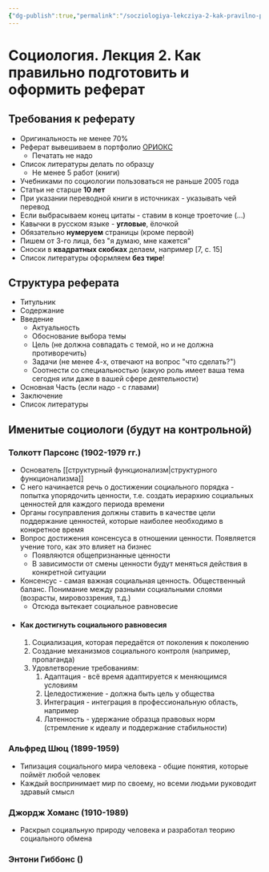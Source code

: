 ```yaml
---
{"dg-publish":true,"permalink":"/socziologiya-lekcziya-2-kak-pravilno-podgotovit-i-oformit-referat/"}
---
```


# Социология. Лекция 2. Как правильно подготовить и оформить реферат

## Требования к реферату

- Оригинальность не менее 70%
- Реферат вывешиваем в портфолио [ОРИОКС](orioks.miet.ru)
	- Печатать не надо
- Список литературы делать по образцу
	- Не менее 5 работ (книги)
- Учебниками по социологии пользоваться не раньше 2005 года
- Статьи не старше **10 лет**
- При указании переводной книги в источниках - указывать чей перевод
- Если выбрасываем конец цитаты - ставим в конце троеточие (…)
- Кавычки в русском языке - **угловые**, ёлочкой
- Обязательно **нумеруем** страницы (кроме первой)
- Пишем от 3-го лица, без "я думаю, мне кажется"
- Сноски в **квадратных скобках** делаем, например [7, с. 15]
- Список литературы оформляем **без тире**!

## Структура реферата

- Титульник
- Содержание
- Введение
	- Актуальность
	- Обоснование выбора темы
	- Цель (не должна совпадать с темой, но и не должна противоречить)
	- Задачи (не менее 4-х, отвечают на вопрос "что сделать?")
	- Соотнести со специальностью (какую роль имеет ваша тема сегодня или даже в вашей сфере деятельности)
- Основная Часть (если надо - с главами)
- Заключение
- Список литературы


## Именитые социологи (будут на контрольной)

### Толкотт Парсонс (1902-1979 гг.)

- Основатель [[структурный функционализм\|структурного функционализма]]
- С него начинается речь о достижении социального порядка - попытка упорядочить ценности, т.е. создать иерархию социальных ценностей для каждого периода времени
- Органы госуправления должны ставить в качестве цели поддержание ценностей, которые наиболее необходимо в конкретное время
- Вопрос достижения консенсуса в отношении ценности. Появляется учение того, как это влияет на бизнес
	- Появляются общепризнанные ценности
	- В зависимости от смены ценности будут меняться действия в конкретной ситуации
- Консенсус - самая важная социальная ценность. Общественный баланс. Понимание между разными социальными слоями (возрасты, мировоззрения, т.д.)
	- Отсюда вытекает социальное равновесие
- #### Как достигнуть социального равновесия
	1. Социализация, которая передаётся от поколения к поколению
	2. Создание механизмов социального контроля (например, пропаганда)
	3. Удовлетворение требованиям:
		1. Адаптация - всё время адаптируется к меняющимся условиям
		2. Целедостижение - должна быть цель у общества
		3. Интеграция - интеграция в профессиональную область, например
		4. Латенность - удержание образца правовых норм (стремление к идеалу и поддержание стабильности)

### Альфред Шюц (1899-1959)

- Типизация социального мира человека - общие понятия, которые поймёт любой человек
- Каждый воспринимает мир по своему, но всеми людьми руководит здравый смысл

### Джордж Хоманс (1910-1989)

- Раскрыл социальную природу человека и разработал теорию социального обмена

### Энтони Гиббонс ()